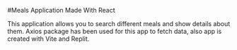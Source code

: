 #Meals Application Made With React

This application allows you to search different meals and show details about them. Axios package has been used for this app to fetch data, also app is created with Vite and Replit.
